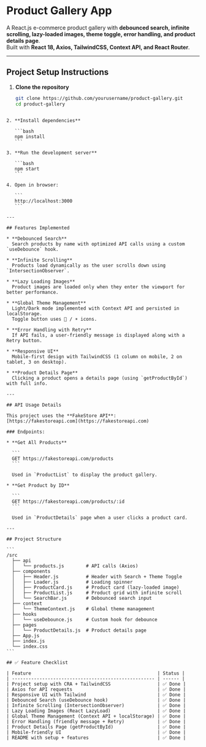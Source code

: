 # Product Gallery App

A React.js e-commerce product gallery with **debounced search, infinite scrolling, lazy-loaded images, theme toggle, error handling, and product details page**.  
Built with **React 18, Axios, TailwindCSS, Context API, and React Router**.

---

## Project Setup Instructions

1. **Clone the repository**
   ```bash
   git clone https://github.com/yourusername/product-gallery.git
   cd product-gallery
   ```

````

2. **Install dependencies**

   ```bash
   npm install
   ```

3. **Run the development server**

   ```bash
   npm start
   ```

4. Open in browser:

   ```
   http://localhost:3000
   ```

---

## Features Implemented

* **Debounced Search**
  Search products by name with optimized API calls using a custom `useDebounce` hook.

* **Infinite Scrolling**
  Products load dynamically as the user scrolls down using `IntersectionObserver`.

* **Lazy Loading Images**
  Product images are loaded only when they enter the viewport for better performance.

* **Global Theme Management**
  Light/Dark mode implemented with Context API and persisted in localStorage.
  Toggle button uses 🌙 / ☀️ icons.

* **Error Handling with Retry**
  If API fails, a user-friendly message is displayed along with a Retry button.

* **Responsive UI**
  Mobile-first design with TailwindCSS (1 column on mobile, 2 on tablet, 3 on desktop).

* **Product Details Page**
  Clicking a product opens a details page (using `getProductById`) with full info.

---

## API Usage Details

This project uses the **FakeStore API**:
[https://fakestoreapi.com](https://fakestoreapi.com)

### Endpoints:

* **Get All Products**

  ```
  GET https://fakestoreapi.com/products
  ```

  Used in `ProductList` to display the product gallery.

* **Get Product by ID**

  ```
  GET https://fakestoreapi.com/products/:id
  ```

  Used in `ProductDetails` page when a user clicks a product card.

---

## Project Structure

```
/src
  ├── api
  │   └── products.js        # API calls (Axios)
  ├── components
  │   ├── Header.js          # Header with Search + Theme Toggle
  │   ├── Loader.js          # Loading spinner
  │   ├── ProductCard.js     # Product card (lazy-loaded image)
  │   ├── ProductList.js     # Product grid with infinite scroll
  │   └── SearchBar.js       # Debounced search input
  ├── context
  │   └── ThemeContext.js    # Global theme management
  ├── hooks
  │   └── useDebounce.js     # Custom hook for debounce
  ├── pages
  │   └── ProductDetails.js  # Product details page
  ├── App.js
  ├── index.js
  └── index.css
```

## ✅ Feature Checklist

| Feature                                              | Status |
| ---------------------------------------------------- | ------ |
| Project setup with CRA + TailwindCSS                 | ✅ Done |
| Axios for API requests                               | ✅ Done |
| Responsive UI with Tailwind                          | ✅ Done |
| Debounced Search (useDebounce hook)                  | ✅ Done |
| Infinite Scrolling (IntersectionObserver)            | ✅ Done |
| Lazy Loading Images (React LazyLoad)                 | ✅ Done |
| Global Theme Management (Context API + localStorage) | ✅ Done |
| Error Handling (friendly message + Retry)            | ✅ Done |
| Product Details Page (getProductById)                | ✅ Done |
| Mobile-friendly UI                                   | ✅ Done |
| README with setup + features                         | ✅ Done |
````
